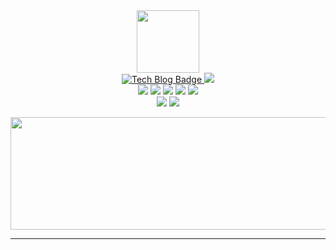 

<div id="header" align="center">
    <img src="https://media.giphy.com/media/M9gbBd9nbDrOTu1Mqx/giphy.gif" width="100"/>
    
<div id="badges">
  <a href="https://sirius506775.github.io/">
    <img src="http://img.shields.io/badge/-Tech%20blog-FF4088?style=flat-square&logo=hugo&logoColor=white&link=https://sirius506775.github.io/" alt="Tech Blog Badge"/>
  </a>
  <a href="https://instagram.com/__runner_miel">
    <img src="https://img.shields.io/badge/-Instagram-black?style=flat-square&logo=Instagram&logoColor=white&link=mailto:sirius5076775@gmail.com)"/>
  </a>
</div>

</div>

<div align="center">
 <img src="https://img.shields.io/badge/GIT-E44C30.svg?style=flat-square&logo=git&logoColor=white"/>
 <img src="(https://img.shields.io/badge/Obsidian-%23483699.svg?style=flat-square&logo=obsidian&logoColor=white"/>
 <img src="https://img.shields.io/badge/Linux-FCC624.svg?style=flat-square&logo=linux&logoColor=black"/>
 <img src="https://img.shields.io/badge/Java-%23ED8B00.svg?style=flat-square&logo=openjdk&logoColor=white"/>
 <img src="https://img.shields.io/badge/springboot-F2F4F9.svg?style=flat-square&logo=springboot"/> <br>

 <img src="https://img.shields.io/badge/Dart-%230175C2.svg?style=flat-square&logo=dart&logoColor=white"/>
 <img src="https://img.shields.io/badge/Flutter-%2302569B.svg?style=flat-square&logo=Flutter"/>
</div>

<p align="center">
  <a href="https://github.com/Sirius506775">
      <img src="https://github-profile-summary-cards.vercel.app/api/cards/profile-details?username=sirius506775" height="180px" width="800px"/>
   </a>
</p> 


---

<!-- <p align="left">
<img width='600' src="https://github-profile-trophy.vercel.app/?username=sirius506775" />
</p> -->

<!-- <img width='400' src="https://github-readme-stats-eight-theta.vercel.app/api?username=Sirius506775&show_icons=true&include_all_commits=true&count_private=true"/> -->
<!-- <img src="https://komarev.com/ghpvc/?username=Sirius506775&&style=flat-square&color=blue" alt="profiles view" /> -->

